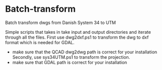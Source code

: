 # Batch-transform
Batch transform dwgs from Danish System 34 to UTM

Simple scripts that takes in take input and output directories and iterate through all the files. 
First use dwg2dxf.ps1 to transform the dwg to dxf format which is needed for GDAL.
  - make sure that the QCAD dwg2dwg path is correct for your installation
Secondly, use sys34UTM.ps1 to transform the projection.
  - make sure that GDAL path is correct for your installation
